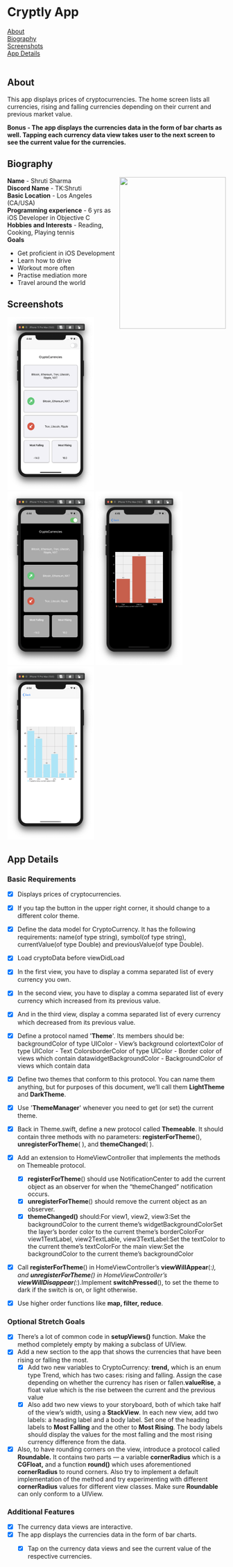 # Cryptly App
[About](#about)<br/>
[Biography](#bio)<br/>
[Screenshots](#screenshots)<br/>
[App Details](#app)<br/>
</br>

## About
<a name = "about" /> This app displays prices of cryptocurrencies. The home screen lists all currencies, rising and falling currencies depending on their current and previous market value.

**Bonus - The app displays the currencies data in the form of bar charts as well. Tapping each currency data view takes user to the next screen to see the current value for the currencies.**



## Biography 
<a name = "bio" /> 
<img align = "right" src="../Bio-Image.png" width="245" height="350">    

**Name** - Shruti Sharma <br/>
**Discord Name** - TK:Shruti <br/>
**Basic Location** - Los Angeles (CA/USA) <br/>
**Programming experience** - 6 yrs as iOS Developer in Objective C <br/>
**Hobbies and Interests** - Reading, Cooking, Playing tennis <br/>
**Goals**

 - Get proficient in iOS Development 
 - Learn how to drive 
 - Workout more often 
 - Practise mediation more 
 - Travel around the world

## Screenshots
<a name = "screenshots" />

<img src="Screenshots/HomeScreenLightTheme.png" width="200" height="400"><img src="Screenshots/HomeScreenDarkTheme.png" width="200" height="400"> <img src="Screenshots/ChartsScreenDarkTheme.png" width="200" height="400">  <img src="Screenshots/ChartsScreenLightTheme.png" width="200" height="400">
## App Details
<a name = "app" /> 

### Basic Requirements
- [x] Displays prices of cryptocurrencies.
- [x] If you tap the button in the upper right corner, it should change to a different color theme.
- [x] Define the data model for CryptoCurrency. It has the following requirements:
  name(of type string), symbol(of type string), currentValue(of type Double) and previousValue(of type Double).
- [x] Load cryptoData before viewDidLoad
- [x] In the first view, you have to display a comma separated list of every currency you own.
- [x] In the second view, you have to display a comma separated list of every currency which increased from its previous value.
- [x] And in the third view, display a comma separated list of every currency which decreased from its previous value. 
- [x] Define a protocol named '**Theme**'. Its members should be:
  backgroundColor of type UIColor - View’s background colortextColor of type UIColor - Text ColorsborderColor of type UIColor - Border color of views which contain datawidgetBackgroundColor - BackgroundColor of views which contain data
- [x] Define two themes that conform to this protocol. You can name them anything, but for purposes of this document, we’ll call them **LightTheme** and **DarkTheme**.
- [x] Use '**ThemeManager**' whenever you need to get (or set) the current theme.
- [x] Back in Theme.swift, define a new protocol called **Themeable**. It should contain three methods with no parameters: **registerForTheme**(), **unregisterForTheme**( ), and **themeChanged**( ).
- [x] Add an extension to HomeViewController that implements the methods on Themeable protocol. 
  - [x] **registerForTheme**() should use NotificationCenter to add the current object as an observer for when the “themeChanged” notification occurs. 
  - [x] **unregisterForTheme**() should remove the current object as an observer. 
  - [x] **themeChanged()** should:For view1, view2, view3:Set the backgroundColor to the current theme’s widgetBackgroundColorSet the layer’s border color to the current theme’s borderColorFor view1TextLabel, view2TextLable, view3TextLabel:Set the textColor to the current theme’s textColorFor the main view:Set the backgroundColor to the current theme’s backgroundColor
- [x] Call **registerForTheme**() in HomeViewController’s **viewWillAppear**(:_), and **unregisterForTheme**() in HomeViewController’s **viewWillDisappear**(:_).Implement **switchPressed**(), to set the theme to dark if the switch is on, or light otherwise.
- [x] Use higher order functions like **map, filter, reduce**.


### Optional Stretch Goals 

- [x]  There’s a lot of common code in **setupViews()** function. Make the method completely empty by making a subclass of UIView. 
- [x] Add a new section to the app that shows the currencies that have been rising or falling the most.
  - [x]  Add two new variables to CryptoCurrency:
    **trend,** which is an enum type Trend, which has two cases: rising and falling. Assign the case depending on whether the currency has risen or fallen.**valueRise**, a float value which is the rise between the current and the previous value
  - [x] Also add two new views to your storyboard, both of which take half of the view’s width, using a **StackView**.
    In each new view, add two labels: a heading label and a body label. 
    Set one of the heading labels to **Most Falling** and the other to **Most Rising**.
    The body labels should display the values for the most falling and the most rising currency difference from the data.
- [x] Also, to have rounding corners on the view, introduce a protocol called **Roundable.** It contains two parts — a variable **cornerRadius** which is a **CGFloat,** and a function **round()** which uses aforementioned **cornerRadius**  to round corners. Also try to implement a default implementation of the method and try experimenting with different **cornerRadius** values for different view classes. Make sure **Roundable** can only conform to a UIView.

### Additional Features 
- [x] The currency data views are interactive. 
- [x] The app displays the currencies data in the form of  bar charts.
  - [x] Tap on the currency data views and see the current value of the respective currencies.


